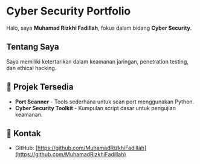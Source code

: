 
# Cyber Security Portfolio

Halo, saya **Muhamad Rizkhi Fadillah**, fokus dalam bidang **Cyber Security**.

## Tentang Saya
Saya memiliki ketertarikan dalam keamanan jaringan, penetration testing, dan ethical hacking.

## 📂 Projek Tersedia
- **Port Scanner** - Tools sederhana untuk scan port menggunakan Python.
- **Cyber Security Toolkit** - Kumpulan script dasar untuk pengujian keamanan.

## 📎 Kontak
- GitHub: [https://github.com/MuhamadRizkhiFadillah](https://github.com/MuhamadRizkhiFadillah)
